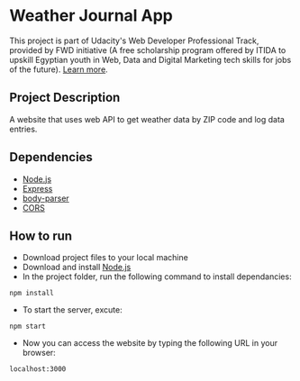# Weather Journal App

This project is part of Udacity's Web Developer Professional Track, provided by FWD initiative (A free scholarship program offered by ITIDA to upskill Egyptian youth in Web, Data and Digital Marketing tech skills for jobs of the future). [Learn more](https://egfwd.com/).

## Project Description

A website that uses web API to get weather data by ZIP code and log data entries.

## Dependencies
- [Node.js](https://nodejs.org/)
- [Express](https://expressjs.com/)
- [body-parser](https://www.npmjs.com/package/body-parser)
- [CORS](https://www.npmjs.com/package/cors)

## How to run

- Download project files to your local machine
- Download and install [Node.js](https://nodejs.org/)
- In the project folder, run the following command to install dependancies:
```
npm install
```
- To start the server, excute:
```
npm start
```
- Now you can access the website by typing the following URL in your browser:
```
localhost:3000
```